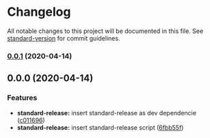 # Changelog

All notable changes to this project will be documented in this file. See [standard-version](https://github.com/conventional-changelog/standard-version) for commit guidelines.

### [0.0.1](https://github.com/WilsonGodoi/rating/compare/v0.0.0...v0.0.1) (2020-04-14)

## 0.0.0 (2020-04-14)


### Features

* **standard-release:** insert standard-release as dev dependencie ([c011696](https://github.com/WilsonGodoi/rating/commit/c011696ea1ddb0ae39f55f4a4d5439009ac941c7))
* **standard-release:** insert standard-release script ([6fbb55f](https://github.com/WilsonGodoi/rating/commit/6fbb55fd6765be60b4d792eff9aee725ce08fda9))
